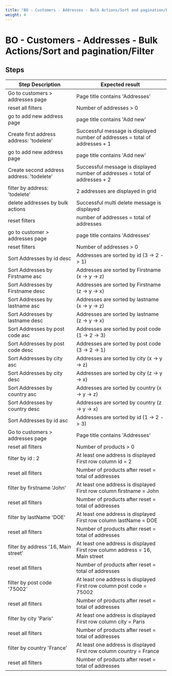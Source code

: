 ```yaml
---
title: "BO - Customers - Addresses - Bulk Actions/Sort and pagination/Filter"
weight: 4
---
```


# BO - Customers - Addresses - Bulk Actions/Sort and pagination/Filter
## Steps
| Step Description | Expected result |
| ----- | ----- |
| Go to customers > addresses page | Page title contains 'Addresses' |
| reset all filters | Number of addresses > 0 |
| go to add new address page | page title contains 'Add new' |
| Create first address <br>address: 'todelete' | Successful message is displayed<br>number of addresses = total of addresses + 1 |
| go to add new address page | page title contains 'Add new' |
| Create second address <br>address: 'todelete' | Successful message is displayed<br>number of addresses = total of addresses + 2 |
| filter by address: 'todelete' | 2 addresses are displayed in grid |
| delete addresses by bulk actions | Successful multi delete message is displayed |
| reset filters | number of addresses = total of addresses |
| go to customer > addresses page | page title contains 'Addresses' |
| reset filters | Number of addresses > 0 |
| Sort Addresses by id desc | Addresses are sorted by id (3 -> 2 -> 1) |
| Sort Addresses by Firstname asc | Addresses are sorted by Firstname (x -> y -> z) |
| Sort Addresses by Firstname desc | Addresses are sorted by Firstname (z -> y -> x) |
| Sort Addresses by lastname asc | Addresses are sorted by lastname (x -> y -> z) |
| Sort Addresses by lastname desc | Addresses are sorted by lastname (z -> y -> x) |
| Sort Addresses by post code asc | Addresses are sorted by post code (1 -> 2 -> 3) |
| Sort Addresses by post code desc | Addresses are sorted by post code (3 -> 2 -> 1) |
| Sort Addresses by city asc | Addresses are sorted by city (x -> y -> z) |
| Sort Addresses by city desc | Addresses are sorted by city (z -> y -> x) |
| Sort Addresses by country asc | Addresses are sorted by country (x -> y -> z) |
| Sort Addresses by country desc | Addresses are sorted by country (z -> y -> x) |
| Sort Addresses by id asc | Addresses are sorted by id (1 -> 2 -> 3) |
| Go to customers > addresses page | Page title contains 'Addresses' |
| reset all filters | Number of products > 0 |
| filter by id : 2 | At least one address is displayed<br>First row column id = 2 |
| reset all filters | Number of products after reset = total of addresses |
| filter by firstname 'John' | At least one address is displayed<br>First row column firstname = John |
| reset all filters | Number of products after reset = total of addresses |
| filter by lastName 'DOE' | At least one address is displayed<br>First row column lastName = DOE |
| reset all filters | Number of products after reset = total of addresses |
| filter by address '16, Main street' | At least one address is displayed<br>First row column address = 16, Main street |
| reset all filters | Number of products after reset = total of addresses |
| filter by post code '75002' | At least one address is displayed<br>First row column post code = 75002 |
| reset all filters | Number of products after reset = total of addresses |
| filter by city 'Paris' | At least one address is displayed<br>First row column city = Paris |
| reset all filters | Number of products after reset = total of addresses |
| filter by country 'France' | At least one address is displayed<br>First row column country = France |
| reset all filters | Number of products after reset = total of addresses |
